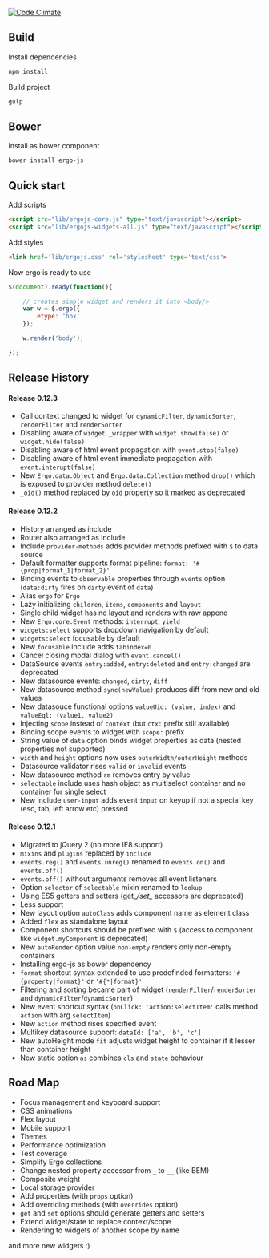 
[![Code Climate](https://codeclimate.com/github/eliace/ergo-js/badges/gpa.svg)](https://codeclimate.com/github/eliace/ergo-js)


## Build

Install dependencies
```bash
npm install
```

Build project
```bash
gulp
```


## Bower

Install as bower component

```bash
bower install ergo-js
```


## Quick start


Add scripts
```html
<script src="lib/ergojs-core.js" type="text/javascript"></script>
<script src="lib/ergojs-widgets-all.js" type="text/javascript"></script>
```

Add styles
```html
<link href='lib/ergojs.css' rel='stylesheet' type='text/css'>
```

Now ergo is ready to use

```javascript
$(document).ready(function(){

    // creates simple widget and renders it into <body/>
    var w = $.ergo({
        etype: 'box'
    });

    w.render('body');

});

```



## Release History

#### Release 0.12.3
* Call context changed to widget for `dynamicFilter`, `dynamicSorter`, `renderFilter` and `renderSorter`
* Disabling aware of `widget._wrapper` with `widget.show(false)` or `widget.hide(false)`
* Disabling aware of html event propagation with `event.stop(false)`
* Disabling aware of html event immediate propagation with `event.interupt(false)`
* New `Ergo.data.Object` and `Ergo.data.Collection` method `drop()` which is exposed to provider method `delete()`
* `_oid()` method replaced by `oid` property so it marked as deprecated


#### Release 0.12.2
* History arranged as include
* Router also arranged as include
* Include `provider-methods` adds provider methods prefixed with `$` to data source
* Default formatter supports format pipeline: `format: '#{prop|format_1|format_2}'`
* Binding events to `observable` properties through `events` option (`data:dirty` fires on `dirty` event of `data`)
* Alias `ergo` for `Ergo`
* Lazy initializing `children`, `items`, `components` and `layout`
* Single child widget has no layout and renders with raw append
* New `Ergo.core.Event` methods: `interrupt`, `yield`
* `widgets:select` supports dropdown navigation by default
* `widgets:select` focusable by default
* New `focusable` include adds `tabindex=0`
* Cancel closing modal dialog with `event.cancel()`
* DataSource events `entry:added`, `entry:deleted` and `entry:changed` are deprecated
* New datasource events: `changed`, `dirty`, `diff`
* New datasource method `sync(newValue)` produces diff from new and old values
* New datasouce functional options `valueUid: (value, index)` and `valueEql: (value1, value2)`
* Injecting `scope` instead of `context` (but `ctx:` prefix still available)
* Binding scope events to widget with `scope:` prefix
* String value of `data` option binds widget properties as data (nested properties not supported)
* `width` and `height` options now uses `outerWidth/outerHeight` methods
* Datasource validator rises `valid` or `invalid` events
* New datasource method `rm` removes entry by value
* `selectable` include uses hash object as multiselect container and no container for single select
* New include `user-input` adds event `input` on keyup if not a special key (esc, tab, left arrow etc) pressed

#### Release 0.12.1
* Migrated to jQuery 2 (no more IE8 support)
* `mixins` and `plugins` replaced by `include`
* `events.reg()` and `events.unreg()` renamed to `events.on()` and `events.off()`
* `events.off()` without arguments removes all event listeners
* Option `selector` of `selectable` mixin renamed to `lookup`
* Using ES5 getters and setters (get_*/set_* accessors are deprecated)
* Less support
* New layout option `autoClass` adds component name as element class
* Added `flex` as standalone layout
* Component shortcuts should be prefixed with `$` (access to component like `widget.myComponent` is deprecated)
* New `autoRender` option value `non-empty` renders only non-empty containers
* Installing ergo-js as bower dependency
* `format` shortcut syntax extended to use predefinded formatters: `'#{property|format}'` or `'#{*|format}'`
* Filtering and sorting became part of widget (`renderFilter`/`renderSorter` and `dynamicFilter`/`dynamicSorter`)
* New event shortcut syntax (`onClick: 'action:selectItem'` calls method `action` with arg `selectItem`)
* New `action` method rises specified event
* Multikey datasource support: `dataId: ['a', 'b', 'c']`
* New autoHeight mode `fit` adjusts widget height to container if it lesser than container height
* New static option `as` combines `cls` and `state` behaviour





## Road Map
* Focus management and keyboard support
* CSS animations
* Flex layout
* Mobile support
* Themes
* Performance optimization
* Test coverage
* Simplify Ergo collections
* Change nested property accessor from `_` to `__` (like BEM)
* Composite weight
* Local storage provider
* Add properties (with `props` option)
* Add overriding methods (with `overrides` option)
* `get` and `set` options should generate getters and setters
* Extend widget/state to replace context/scope
* Rendering to widgets of another scope by name


and more new widgets :)
